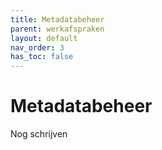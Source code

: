 ```yaml
---
title: Metadatabeheer
parent: werkafspraken
layout: default
nav_order: 3
has_toc: false
---
```


# Metadatabeheer
Nog schrijven
